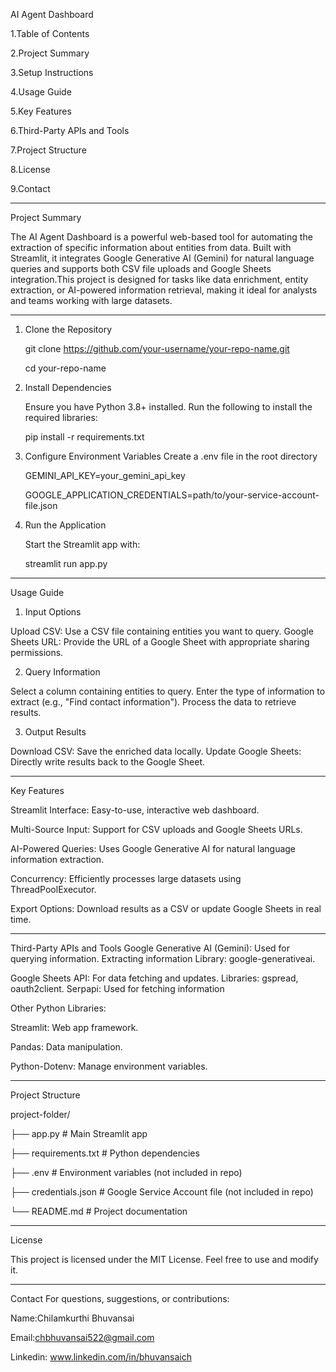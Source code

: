 AI Agent Dashboard

1.Table of Contents

2.Project Summary

3.Setup Instructions

4.Usage Guide

5.Key Features

6.Third-Party APIs and Tools

7.Project Structure

8.License

9.Contact

----------------------------------------------------------
Project Summary

The AI Agent Dashboard is a powerful web-based tool for automating the extraction of specific information about entities from data. Built with Streamlit, it integrates Google Generative AI (Gemini) for natural language queries and supports both CSV file uploads and Google Sheets integration.This project is designed for tasks like data enrichment, entity extraction, or AI-powered information retrieval, making it ideal for analysts and teams working with large datasets.

----------------------------------------------------------
1. Clone the Repository

    git clone https://github.com/your-username/your-repo-name.git

    cd your-repo-name

2. Install Dependencies

    Ensure you have Python 3.8+ installed. Run the following to install the required libraries:

    pip install -r requirements.txt

3. Configure Environment Variables
Create a .env file in the root directory

   GEMINI_API_KEY=your_gemini_api_key

   GOOGLE_APPLICATION_CREDENTIALS=path/to/your-service-account-file.json

4. Run the Application

   Start the Streamlit app with:

   streamlit run app.py

----------------------------------------------------------
Usage Guide
1. Input Options

Upload CSV: Use a CSV file containing entities you want to query.
Google Sheets URL: Provide the URL of a Google Sheet with appropriate sharing permissions.

2. Query Information

Select a column containing entities to query.
Enter the type of information to extract (e.g., "Find contact information").
Process the data to retrieve results.

3. Output Results

Download CSV: Save the enriched data locally.
Update Google Sheets: Directly write results back to the Google Sheet.

----------------------------------------------------------
Key Features

Streamlit Interface: Easy-to-use, interactive web dashboard.

Multi-Source Input: Support for CSV uploads and Google Sheets URLs.

AI-Powered Queries: Uses Google Generative AI for natural language information extraction.

Concurrency: Efficiently processes large datasets using ThreadPoolExecutor.

Export Options: Download results as a CSV or update Google Sheets in real time.

----------------------------------------------------------
Third-Party APIs and Tools
Google Generative AI (Gemini):
Used for querying information.
Extracting information
Library: google-generativeai.

Google Sheets API:
For data fetching and updates.
Libraries: gspread, oauth2client.
Serpapi:
Used for fetching information

Other Python Libraries:

Streamlit: Web app framework.

Pandas: Data manipulation.

Python-Dotenv: Manage environment variables.

----------------------------------------------------------
Project Structure

project-folder/

├── app.py                  # Main Streamlit app

├── requirements.txt        # Python dependencies

├── .env                    # Environment variables (not included in repo)

├── credentials.json        # Google Service Account file (not included in repo)

└── README.md               # Project documentation

----------------------------------------------------------
License

This project is licensed under the MIT License. Feel free to use and modify it.

----------------------------------------------------------

Contact
For questions, suggestions, or contributions:

Name:Chilamkurthi Bhuvansai

Email:chbhuvansai522@gmail.com

Linkedin: www.linkedin.com/in/bhuvansaich
